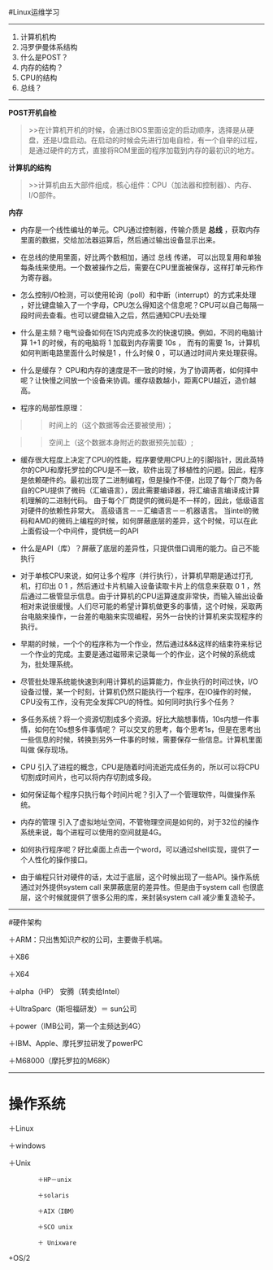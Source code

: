 #Linux运维学习

****

1. 计算机机构
2. 冯罗伊曼体系结构
3. 什么是POST？
4. 内存的结构？
5. CPU的结构
6. 总线？

****
**POST开机自检**

> \>>在计算机开机的时候，会通过BIOS里面设定的启动顺序，选择是从硬盘，还是U盘启动。在启动的时候会先进行加电自检，有一个自举的过程，是通过硬件的方式，直接将ROM里面的程序加载到内存的最初识的地方。

**计算机的结构**

>\>>计算机由五大部件组成，核心组件：CPU（加法器和控制器）、内存、I/O部件。

**内存**

+ 内存是一个线性编址的单元。CPU通过控制器，传输介质是 **总线** ，获取内存里面的数据，交给加法器运算后，然后通过输出设备显示出来。

+ 在总线的使用里面，好比两个数相加，通过 总线 传递， 可以出现复用和单独每条线来使用。一个数被操作之后，需要在CPU里面被保存，这样打单元称作为寄存器。

+ 怎么控制I/O检测，可以使用轮询（poll）和中断（interrupt）的方式来处理 ，好比键盘输入了一个字母，CPU怎么得知这个信息呢？CPU可以自己每隔一段时间去查看。也可以键盘输入之后，然后通知CPU去处理

+ 什么是主频？电气设备如何在1S内完成多次的快速切换。例如，不同的电脑计算 1+1 的时候，有的电脑将 1 加载到内存需要 10s ， 而有的需要 1s，计算机如何判断电路里面什么时候是1 ，什么时候 0 ，可以通过时间片来处理获得。

+ 什么是缓存？ CPU和内存的速度是不一致的时候，为了协调两者，如何择中呢？让快慢之间放一个设备来协调。缓存级数越小，距离CPU越近，造价越高。

+ 程序的局部性原理：
 
>> 时间上的（这个数据等会还要被使用）；

>> 空间上（这个数据本身附近的数据预先加载）;

+ 缓存很大程度上决定了CPU的性能，程序要使用CPU上的引脚指针，因此英特尔的CPU和摩托罗拉的CPU是不一致，软件出现了移植性的问题。因此，程序是依赖硬件的。最初出现了二进制编程，但是操作不便，出现了每个厂商为各自的CPU提供了微码（汇编语言），因此需要编译器，将汇编语言编译成计算机理解的二进制代码。 由于每个厂商提供的微码是不一样的，因此，低级语言对硬件的依赖性非常大。   高级语言－－汇编语言－－机器语言。
当intel的微码和AMD的微码上编程的时候，如何屏蔽底层的差异，这个时候，可以在此上面假设一个中间件，提供统一的API

+ 什么是API（库）？屏蔽了底层的差异性，只提供借口调用的能力。自己不能执行

+ 对于单核CPU来说，如何让多个程序（并行执行），计算机早期是通过打孔机，打印出 0  1 ，然后通过卡片机输入设备读取卡片上的信息来获取 0  1 ，然后通过二极管显示信息。由于计算机的CPU运算速度非常快，而输入输出设备相对来说很缓慢。人们尽可能的希望计算机做更多的事情，这个时候，采取两台电脑来操作，一台差的电脑来实现编程，另外一台快的计算机来实现程序的执行。

+ 早期的时候，一个个的程序称为一个作业，然后通过&&&这样的结束符来标记一个作业的完成。主要是通过磁带来记录每一个的作业，这个时候的系统成为，批处理系统。

+ 尽管批处理系统能快速到利用计算机的运算能力，作业执行的时间过快，I/O设备过慢，某一个时刻，计算机仍然只能执行一个程序，在IO操作的时候，CPU没有工作，没有完全发挥CPU的特性。如何同时执行多个任务？

+ 多任务系统？将一个资源切割成多个资源。好比大脑想事情，10s内想一件事情，如何在10s想多件事情呢？ 可以交叉的思考，每个思考1s，但是在思考出一些信息的时候，转换到另外一件事的时候，需要保存一些信息。计算机里面叫做 保存现场。

+ CPU 引入了进程的概念，CPU是随着时间流逝完成任务的，所以可以将CPU切割成时间片，也可以将内存切割成多段。

+ 如何保证每个程序只执行每个时间片呢？引入了一个管理软件，叫做操作系统。

+ 内存的管理 引入了虚拟地址空间，不管物理空间是如何的，对于32位的操作系统来说，每个进程可以使用的空间就是4G。

+ 如何执行程序呢？好比桌面上点击一个word，可以通过shell实现，提供了一个人性化的操作接口。


+ 由于编程只针对硬件的话，太过于底层，这个时候出现了一些API。操作系统通过对外提供system call 来屏蔽底层的差异性。但是由于system call 也很底层，这个时候就提供了很多公用的库，来封装system call 减少重复造轮子。

***
#硬件架构

＋ARM：只出售知识产权的公司，主要做手机端。

＋X86

＋X64

＋alpha（HP） 安腾（转卖给Intel）

＋UltraSparc（斯坦福研发）＝ sun公司

＋power（IMB公司，第一个主频达到4G）

＋IBM、Apple、摩托罗拉研发了powerPC

＋M68000（摩托罗拉的M68K）


****
# 操作系统

＋Linux

＋windows

＋Unix

	  		＋HP－unix
	
			＋solaris

			＋AIX（IBM）
	
			＋SCO unix
	
			＋ Unixware

+OS/2
